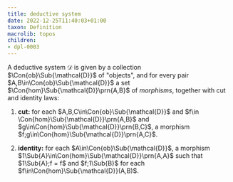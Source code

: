 ```yaml
---
title: deductive system
date: 2022-12-25T11:40:03+01:00
taxon: Definition
macrolib: topos
children:
- dpl-0003
---
```


A deductive system $\mathcal{D}$ is given by a collection
$\Con{ob}\Sub{\mathcal{D}}$ of "objects", and for every pair
$A,B\in\Con{ob}\Sub{\mathcal{D}}$ a set $\Con{hom}\Sub{\mathcal{D}}\prn{A,B}$
of *morphisms*, together with cut and identity laws:

1. **cut:** for each $A,B,C\in\Con{ob}\Sub{\mathcal{D}}$ and $f\in \Con{hom}\Sub{\mathcal{D}}\prn{A,B}$ and $g\in\Con{hom}\Sub{\mathcal{D}}\prn{B,C}$, a morphism $f;g\in\Con{hom}\Sub{\mathcal{D}}\prn{A,C}$.

2. **identity:** for each $A\in\Con{ob}\Sub{\mathcal{D}}$, a morphism $1\Sub{A}\in\Con{hom}\Sub{\mathcal{D}}\prn{A,A}$ such that $1\Sub{A};f = f$ and $f;1\Sub{B}$ for each $f\in\Con{hom}\Sub{\mathcal{D}}(A,B)$.
